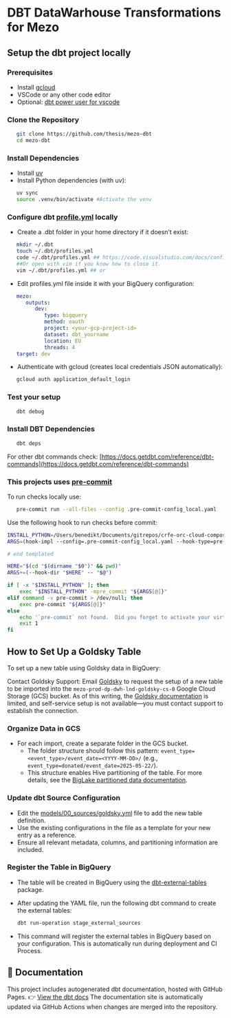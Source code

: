 # DBT DataWarhouse Transformations for Mezo

## Setup the dbt project locally

### Prerequisites

- Install [gcloud](https://cloud.google.com/sdk/docs/install)
- VSCode or any other code editor
- Optional: [dbt power user for vscode](https://marketplace.visualstudio.com/items?itemName=innoverio.vscode-dbt-power-user)

### Clone the Repository

```sh
   git clone https://github.com/thesis/mezo-dbt
   cd mezo-dbt
```

### Install Dependencies

- Install [uv](https://docs.astral.sh/uv/getting-started/installation/#installing-uv)
- Install Python dependencies (with uv):

```sh
   uv sync
   source .venv/bin/activate #Activate the venv
```

### Configure dbt [profile.yml](https://docs.getdbt.com/docs/core/connect-data-platform/profiles.yml) locally

- Create a .dbt folder in your home directory if it doesn’t exist:

```sh
   mkdir ~/.dbt
   touch ~/.dbt/profiles.yml
   code ~/.dbt/profiles.yml ## https://code.visualstudio.com/docs/configure/command-line#_launching-from-command-line
   ##Or open with vim if you know how to close it.
   vim ~/.dbt/profiles.yml ## or
```

- Edit profiles.yml file inside it with your BigQuery configuration:

```yml
   mezo:
      outputs:
         dev:
            type: bigquery
            method: oauth
            project: <your-gcp-project-id>
            dataset: dbt_yourname
            location: EU
            threads: 4
   target: dev
```

- Authenticate with gcloud (creates local credentials JSON automatically):

```sh
   gcloud auth application_default_login
```

### Test your setup

```sh
   dbt debug
```

### Install DBT Dependencies

```sh
   dbt deps
```

For other dbt commands check:
[https://docs.getdbt.com/reference/dbt-commands](https://docs.getdbt.com/reference/dbt-commands)

### This projects uses [pre-commit](https://pre-commit.com/)

To run checks locally use:

```sh
   pre-commit run --all-files --config .pre-commit-config_local.yaml
```

Use the following hook to run checks before commit:

```bash
INSTALL_PYTHON=/Users/benedikt/Documents/gitrepos/crfe-orc-cloud-composer/.venv/bin/python3
ARGS=(hook-impl --config=.pre-commit-config_local.yaml --hook-type=pre-commit)

# end templated

HERE="$(cd "$(dirname "$0")" && pwd)"
ARGS+=(--hook-dir "$HERE" -- "$@")

if [ -x "$INSTALL_PYTHON" ]; then
    exec "$INSTALL_PYTHON" -mpre_commit "${ARGS[@]}"
elif command -v pre-commit > /dev/null; then
    exec pre-commit "${ARGS[@]}"
else
    echo '`pre-commit` not found.  Did you forget to activate your virtualenv?' 1>&2
    exit 1
fi
```

## How to Set Up a Goldsky Table

To set up a new table using Goldsky data in BigQuery:

Contact Goldsky Support: Email [Goldsky](support@goldsky.com) to request the setup of a new table to be imported into the `mezo-prod-dp-dwh-lnd-goldsky-cs-0` Google Cloud Storage (GCS) bucket. As of this writing, the [Goldsky documentation](https://docs.goldsky.com/mirror/extensions/channels/aws-s3) is limited, and self-service setup is not available—you must contact support to establish the connection.

### Organize Data in GCS

- For each import, create a separate folder in the GCS bucket.
  - The folder structure should follow this pattern: `event_type=<event_type>/event_date=<YYYY-MM-DD>/` (e.g., `event_type=donated/event_date=2025-05-22/`).
  - This structure enables Hive partitioning of the table. For more details, see the [BigLake partitioned data documentation](https://cloud.google.com/bigquery/docs/create-cloud-storage-table-biglake#create-biglake-partitioned-data).

### Update dbt Source Configuration

- Edit the [models/00_sources/goldsky.yml](models/00_sources/goldsky.yml) file to add the new table definition.
- Use the existing configurations in the file as a template for your new entry as a reference.
- Ensure all relevant metadata, columns, and partitioning information are included.

### Register the Table in BigQuery

- The table will be created in BigQuery using the [dbt-external-tables](https://github.com/dbt-labs/dbt-external-tables) package.
- After updating the YAML file, run the following dbt command to create the external tables:

     ```sh
     dbt run-operation stage_external_sources
     ```

- This command will register the external tables in BigQuery based on your configuration. This is automatically run during deployment and CI Process.

## 📖 Documentation

This project includes autogenerated dbt documentation, hosted with GitHub Pages.
👉 [View the dbt docs](https://thesis.github.io/mezo-dbt/#!/overview)
The documentation site is automatically updated via GitHub Actions when changes are merged into the repository.
